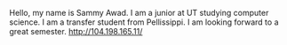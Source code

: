 Hello, my name is Sammy Awad. I am a junior at UT studying computer science. I am a transfer student from Pellissippi. I am looking forward to a great semester.
http://104.198.165.11/